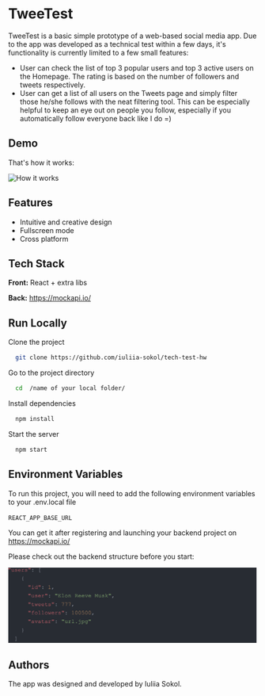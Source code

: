 
# TweeTest

TweeTest is a basic simple prototype of a web-based social media app.
Due to the app was developed as a technical test within a few days, it's functionality is currently limited to a few small features: 
- User can check the list of top 3 popular users and top 3 active users on the Homepage. The rating is based on the number of followers and tweets respectively.
- User can get a list of all users on the Tweets page and simply filter those he/she follows with the neat  filtering tool. This can be especially helpful to keep an eye out on people you follow, especially if you automatically follow everyone back like I do =)



## Demo

That's how it works:

![How it works](demo.gif)
## Features

- Intuitive and creative design
- Fullscreen mode
- Cross platform


## Tech Stack

**Front:** React + extra libs

**Back:** https://mockapi.io/


## Run Locally

Clone the project

```bash
  git clone https://github.com/iuliia-sokol/tech-test-hw
```

Go to the project directory

```bash
  cd  /name of your local folder/
```

Install dependencies

```bash
  npm install
```

Start the server

```bash
  npm start
```


## Environment Variables

To run this project, you will need to add the following environment variables to your .env.local file

`REACT_APP_BASE_URL`

You can get it after registering and launching your backend project on https://mockapi.io/

Please check out the backend structure before you start:

![Backend structure](./src/images/backend.png)

## Authors

The app was designed and developed by Iuliia Sokol.

